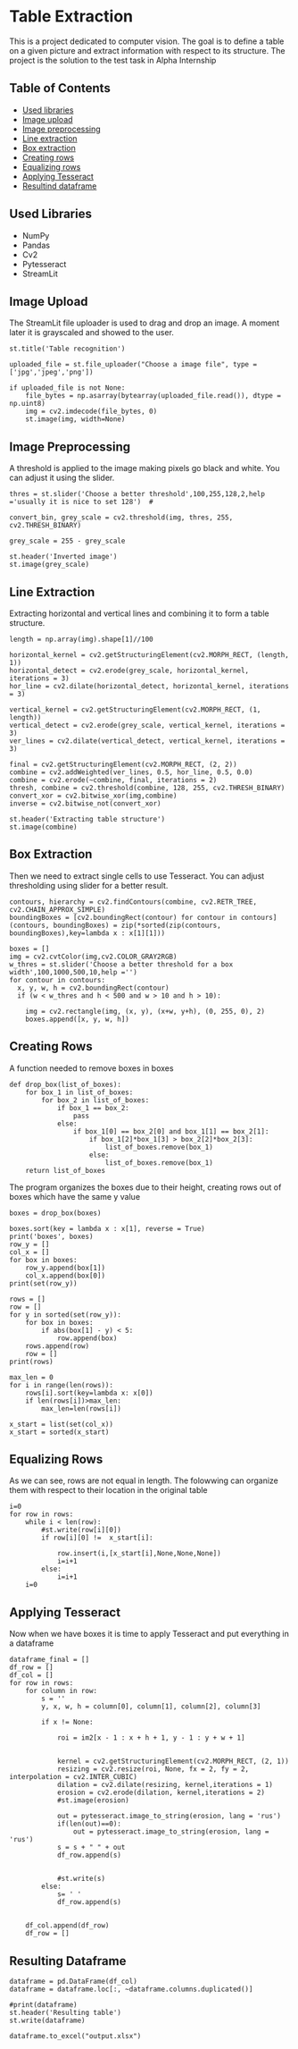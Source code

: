 # Table Extraction
This is a project dedicated to computer vision. The goal is to define a table on a given picture and extract information with respect to its structure. 
The project is the solution to the test task in Alpha Internship

## Table of Contents
* [Used libraries](#Used-Libraries)
* [Image upload](#Image-Upload)
* [Image preprocessing](#Image-Preprocessing)
* [Line extraction](#Line-Extraction)
* [Box extraction](#Box-Extraction)
* [Creating rows](#Creating-Rows)
* [Equalizing rows](#Equalizing-Rows)
* [Applying Tesseract](#Applying-Tesseract)
* [Resultind dataframe](#Resulting-Dataframe)


## Used Libraries
* NumPy
* Pandas 
* Cv2
* Pytesseract
* StreamLit 

## Image Upload
The StreamLit file uploader is used to drag and drop an image. A moment later it is grayscaled and showed to the user.
```python3
st.title('Table recognition')

uploaded_file = st.file_uploader("Choose a image file", type = ['jpg','jpeg','png'])

if uploaded_file is not None:
    file_bytes = np.asarray(bytearray(uploaded_file.read()), dtype = np.uint8)
    img = cv2.imdecode(file_bytes, 0)
    st.image(img, width=None)
``` 

## Image Preprocessing
A threshold is applied to the image making pixels go black and white. You can adjust it using the slider.
```python3
thres = st.slider('Choose a better threshold',100,255,128,2,help ='usually it is nice to set 128')  #

convert_bin, grey_scale = cv2.threshold(img, thres, 255, cv2.THRESH_BINARY)

grey_scale = 255 - grey_scale

st.header('Inverted image')
st.image(grey_scale)
``` 
## Line Extraction
Extracting horizontal and vertical lines and combining it to form a table structure.
```python3
length = np.array(img).shape[1]//100

horizontal_kernel = cv2.getStructuringElement(cv2.MORPH_RECT, (length, 1))
horizontal_detect = cv2.erode(grey_scale, horizontal_kernel, iterations = 3)
hor_line = cv2.dilate(horizontal_detect, horizontal_kernel, iterations = 3)

vertical_kernel = cv2.getStructuringElement(cv2.MORPH_RECT, (1, length))
vertical_detect = cv2.erode(grey_scale, vertical_kernel, iterations = 3)
ver_lines = cv2.dilate(vertical_detect, vertical_kernel, iterations = 3)

final = cv2.getStructuringElement(cv2.MORPH_RECT, (2, 2))
combine = cv2.addWeighted(ver_lines, 0.5, hor_line, 0.5, 0.0)
combine = cv2.erode(~combine, final, iterations = 2)
thresh, combine = cv2.threshold(combine, 128, 255, cv2.THRESH_BINARY)
convert_xor = cv2.bitwise_xor(img,combine)
inverse = cv2.bitwise_not(convert_xor)

st.header('Extracting table structure')
st.image(combine)
``` 
## Box Extraction
Then we need to extract single cells to use Tesseract. You can adjust thresholding using slider for a better result.
```python3
contours, hierarchy = cv2.findContours(combine, cv2.RETR_TREE, cv2.CHAIN_APPROX_SIMPLE)
boundingBoxes = [cv2.boundingRect(contour) for contour in contours]
(contours, boundingBoxes) = zip(*sorted(zip(contours, boundingBoxes),key=lambda x : x[1][1]))

boxes = []
img = cv2.cvtColor(img,cv2.COLOR_GRAY2RGB) 
w_thres = st.slider('Choose a better threshold for a box width',100,1000,500,10,help ='') 
for contour in contours:
  x, y, w, h = cv2.boundingRect(contour)
  if (w < w_thres and h < 500 and w > 10 and h > 10):

    img = cv2.rectangle(img, (x, y), (x+w, y+h), (0, 255, 0), 2)
    boxes.append([x, y, w, h])
```
## Creating Rows
A function needed to remove boxes in boxes
```python3
def drop_box(list_of_boxes):
	for box_1 in list_of_boxes:
		for box_2 in list_of_boxes:
			if box_1 == box_2:
				pass
			else:
				if box_1[0] == box_2[0] and box_1[1] == box_2[1]:
					if box_1[2]*box_1[3] > box_2[2]*box_2[3]:
						list_of_boxes.remove(box_1)
					else:
						list_of_boxes.remove(box_1)
	return list_of_boxes
```
The program organizes the boxes due to their height, creating rows out of boxes which have the same y value
```python3
boxes = drop_box(boxes)

boxes.sort(key = lambda x : x[1], reverse = True)
print('boxes', boxes)
row_y = []
col_x = []
for box in boxes:
	row_y.append(box[1])
	col_x.append(box[0])
print(set(row_y))

rows = []
row = []
for y in sorted(set(row_y)):
	for box in boxes:
		if abs(box[1] - y) < 5:
			row.append(box)
	rows.append(row)
	row = []
print(rows)

max_len = 0
for i in range(len(rows)):
	rows[i].sort(key=lambda x: x[0])
	if len(rows[i])>max_len:
		max_len=len(rows[i])

x_start = list(set(col_x))
x_start = sorted(x_start)
```
## Equalizing Rows
As we can see, rows are not equal in length. The folowwing can organize them with respect to their location in the original table
```python3
i=0
for row in rows:
	while i < len(row):
		#st.write(row[i][0])
		if row[i][0] !=  x_start[i]:

			row.insert(i,[x_start[i],None,None,None])
			i=i+1
		else:
			i=i+1
	i=0	
```
## Applying Tesseract
Now when we have boxes it is time to apply Tesseract and put everything in a dataframe
```python3
dataframe_final = []
df_row = []
df_col = []
for row in rows:
    for column in row:
        s = ''
        y, x, w, h = column[0], column[1], column[2], column[3]
        
        if x != None:
        
        	roi = im2[x - 1 : x + h + 1, y - 1 : y + w + 1]
        
        	
        	kernel = cv2.getStructuringElement(cv2.MORPH_RECT, (2, 1))
        	resizing = cv2.resize(roi, None, fx = 2, fy = 2, interpolation = cv2.INTER_CUBIC)
        	dilation = cv2.dilate(resizing, kernel,iterations = 1)
        	erosion = cv2.erode(dilation, kernel,iterations = 2)  
        	#st.image(erosion)

        	out = pytesseract.image_to_string(erosion, lang = 'rus')
        	if(len(out)==0):
        		out = pytesseract.image_to_string(erosion, lang = 'rus')
        	s = s + " " + out
        	df_row.append(s)
        	
        	
        	#st.write(s)
        else:
        	s= ' '
        	df_row.append(s)
        
        
    df_col.append(df_row)
    df_row = []
```
## Resulting Dataframe
```python3
dataframe = pd.DataFrame(df_col)
dataframe = dataframe.loc[:, ~dataframe.columns.duplicated()]

#print(dataframe)
st.header('Resulting table')
st.write(dataframe)

dataframe.to_excel("output.xlsx")
```
